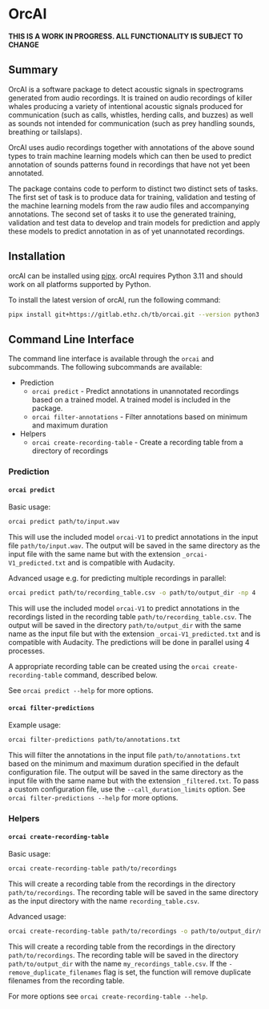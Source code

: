 
# OrcAI

**THIS IS A WORK IN PROGRESS. ALL FUNCTIONALITY IS SUBJECT TO CHANGE**

## Summary

OrcAI is a software package to detect acoustic signals in spectrograms generated from audio recordings. It is trained on audio recordings of killer whales producing a variety of intentional acoustic signals produced for communication (such as calls, whistles, herding calls, and buzzes) as well as sounds not intended for communication (such as prey handling sounds, breathing or tailslaps).

OrcAI uses audio recordings together with annotations of the above sound types to train machine learning models which can then be used to predict annotation of sounds patterns found in recordings that have not yet been annotated.

The package contains code to perform to distinct two distinct sets of tasks. The first set of task is to produce data for training, validation and testing of the machine learning models from the raw audio files and accompanying annotations. The second set of tasks it to use the generated training, validation and test data to develop and train models for prediction and apply these models to predict annotation in as of yet unannotated recordings.

## Installation

orcAI can be installed using [pipx](https://pipx.pypa.io/stable/).
orcAI requires Python 3.11 and should work on all platforms supported by Python.

To install the latest version of orcAI, run the following command:

```bash
pipx install git+https://gitlab.ethz.ch/tb/orcai.git --version python3.11
```

## Command Line Interface

The command line interface is available through the `orcai` and subcommands. The following subcommands are available:

- Prediction
  - `orcai predict` - Predict annotations in unannotated recordings based on a trained model. A trained model is included in the package.
  - `orcai filter-annotations` - Filter annotations based on minimum and maximum duration
- Helpers
  - `orcai create-recording-table` - Create a recording table from a directory of recordings

### Prediction

#### `orcai predict`

Basic usage:

```bash
orcai predict path/to/input.wav
```

This will use the included model `orcai-V1` to predict annotations in the input file `path/to/input.wav`. The output will be saved in the same directory as the input file with the same name but with the extension `_orcai-V1_predicted.txt` and is compatible with Audacity.

Advanced usage e.g. for predicting multiple recordings in parallel:

```bash
orcai predict path/to/recording_table.csv -o path/to/output_dir -np 4
```

This will use the included model `orcai-V1` to predict annotations in the recordings listed in the recording table `path/to/recording_table.csv`. The output will be saved in the directory `path/to/output_dir` with the same name as the input file but with the extension `_orcai-V1_predicted.txt` and is compatible with Audacity. The predictions will be done in parallel using 4 processes.

A appropriate recording table can be created using the `orcai create-recording-table` command, described below.

See `orcai predict --help` for more options.

#### `orcai filter-predictions`

Example usage:

```bash
orcai filter-predictions path/to/annotations.txt
```

This will filter the annotations in the input file `path/to/annotations.txt` based on the minimum and maximum duration specified in the default configuration file. The output will be saved in the same directory as the input file with the same name but with the extension `_filtered.txt`. To pass a custom configuration file, use the `--call_duration_limits` option.
See `orcai filter-predictions --help` for more options.

### Helpers

#### `orcai create-recording-table`

Basic usage:

```bash
orcai create-recording-table path/to/recordings
```

This will create a recording table from the recordings in the directory `path/to/recordings`. The recording table will be saved in the same directory as the input directory with the name `recording_table.csv`.

Advanced usage:

```bash
orcai create-recording-table path/to/recordings -o path/to/output_dir/my_recordings_table.csv -remove_duplicate_filenames
```

This will create a recording table from the recordings in the directory `path/to/recordings`. The recording table will be saved in the directory `path/to/output_dir` with the name `my_recordings_table.csv`. If the `-remove_duplicate_filenames` flag is set, the function will remove duplicate filenames from the recording table.

For more options see `orcai create-recording-table --help`.
